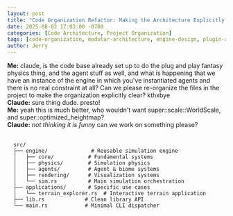 ```yaml
---
layout: post
title: "Code Organization Refactor: Making the Architecture Explicitly Clear"
date: 2025-08-02 17:03:00 -0700
categories: [Code Architecture, Project Organization]
tags: [code-organization, modular-architecture, engine-design, plugin-architecture, fantasy-physics, agent-systems, super-scale-worldscale]
author: Jerry
---
```


<div class="terminal-output">
<span class="symbol-info"><b>Me:</b></span> claude, is the code base already set up to do the plug and play fantasy physics thing, and the agent stuff as well, and what is happening that we have an instance of the engine in which you've instantiated agents and there is no real constraint at all? Can we please re-organize the files in the project to make the organization explicitly clear? kthxbye<br>
<span class="symbol-info"><b>Claude:</b></span> sure thing dude. presto!<br>
<span class="symbol-info"><b>Me:</b></span> yeah this is much better, who wouldn't want super::scale::WorldScale, and super::optimized_heightmap?<br>
<span class="symbol-info"><b>Claude:</b></span> <i>not thinking it is funny</i> can we work on something please?<br>
</div><br>

```
  src/
  ├── engine/              # Reusable simulation engine
  │   ├── core/           # Fundamental systems
  │   ├── physics/        # Simulation physics
  │   ├── agents/         # Agent & biome systems
  │   ├── rendering/      # Visualization systems
  │   └── sim.rs          # Main simulation orchestration
  ├── applications/       # Specific use cases
  │   └── terrain_explorer.rs  # Interactive terrain application
  ├── lib.rs             # Clean library API
  └── main.rs            # Minimal CLI dispatcher
```